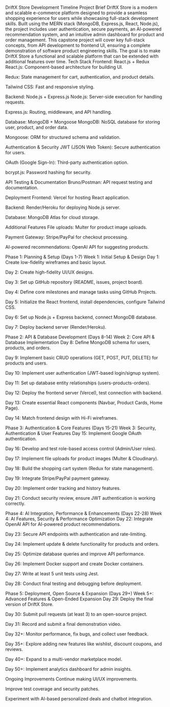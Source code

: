 DriftX Store Development Timeline
Project Brief
DriftX Store is a modern and scalable e-commerce platform designed to provide a seamless shopping experience for users while showcasing full-stack development skills. Built using the MERN stack (MongoDB, Express.js, React, Node.js), the project includes user authentication, secure payments, an AI-powered recommendation system, and an intuitive admin dashboard for product and order management.
This capstone project will cover key full-stack concepts, from API development to frontend UI, ensuring a complete demonstration of software product engineering skills. The goal is to make DriftX Store a functional and scalable platform that can be extended with additional features over time.
Tech Stack
Frontend: React.js + Redux
React.js: Component-based architecture for building UI.


Redux: State management for cart, authentication, and product details.


Tailwind CSS: Fast and responsive styling.


Backend: Node.js + Express.js
Node.js: Server-side execution for handling requests.


Express.js: Routing, middleware, and API handling.


Database: MongoDB + Mongoose
MongoDB: NoSQL database for storing user, product, and order data.


Mongoose: ORM for structured schema and validation.


Authentication & Security
JWT (JSON Web Token): Secure authentication for users.


OAuth (Google Sign-In): Third-party authentication option.


bcrypt.js: Password hashing for security.


API Testing & Documentation
Bruno/Postman: API request testing and documentation.


Deployment
Frontend: Vercel for hosting React application.


Backend: Render/Heroku for deploying Node.js server.


Database: MongoDB Atlas for cloud storage.


Additional Features
File uploads: Multer for product image uploads.


Payment Gateway: Stripe/PayPal for checkout processing.


AI-powered recommendations: OpenAI API for suggesting products.


Phase 1: Planning & Setup (Days 1-7)
Week 1: Initial Setup & Design
Day 1: Create low-fidelity wireframes and basic layout.


Day 2: Create high-fidelity UI/UX designs.


Day 3: Set up GitHub repository (README, issues, project board).


Day 4: Define core milestones and manage tasks using GitHub Projects.


Day 5: Initialize the React frontend, install dependencies, configure Tailwind CSS.


Day 6: Set up Node.js + Express backend, connect MongoDB database.


Day 7: Deploy backend server (Render/Heroku).


Phase 2: API & Database Development (Days 8-14)
Week 2: Core API & Database Implementation
Day 8: Define MongoDB schema for users, products, and orders.


Day 9: Implement basic CRUD operations (GET, POST, PUT, DELETE) for products and users.


Day 10: Implement user authentication (JWT-based login/signup system).


Day 11: Set up database entity relationships (users-products-orders).


Day 12: Deploy the frontend server (Vercel), test connection with backend.


Day 13: Create essential React components (Navbar, Product Cards, Home Page).


Day 14: Match frontend design with Hi-Fi wireframes.


Phase 3: Authentication & Core Features (Days 15-21)
Week 3: Security, Authentication & User Features
Day 15: Implement Google OAuth authentication.


Day 16: Develop and test role-based access control (Admin/User roles).


Day 17: Implement file uploads for product images (Multer & Cloudinary).


Day 18: Build the shopping cart system (Redux for state management).


Day 19: Integrate Stripe/PayPal payment gateway.


Day 20: Implement order tracking and history features.


Day 21: Conduct security review, ensure JWT authentication is working correctly.


Phase 4: AI Integration, Performance & Enhancements (Days 22-28)
Week 4: AI Features, Security & Performance Optimization
Day 22: Integrate OpenAI API for AI-powered product recommendations.


Day 23: Secure API endpoints with authentication and rate-limiting.


Day 24: Implement update & delete functionality for products and orders.


Day 25: Optimize database queries and improve API performance.


Day 26: Implement Docker support and create Docker containers.


Day 27: Write at least 5 unit tests using Jest.


Day 28: Conduct final testing and debugging before deployment.


Phase 5: Deployment, Open Source & Expansion (Days 29+)
Week 5+: Advanced Features & Open-Ended Expansion
Day 29: Deploy the final version of DriftX Store.


Day 30: Submit pull requests (at least 3) to an open-source project.


Day 31: Record and submit a final demonstration video.


Day 32+: Monitor performance, fix bugs, and collect user feedback.


Day 35+: Explore adding new features like wishlist, discount coupons, and reviews.


Day 40+: Expand to a multi-vendor marketplace model.


Day 50+: Implement analytics dashboard for admin insights.


Ongoing Improvements
Continue making UI/UX improvements.


Improve test coverage and security patches.


Experiment with AI-based personalized deals and chatbot integration.



